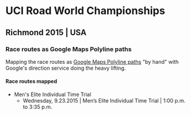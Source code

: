 # UCI Road World Championships
## Richmond 2015 | USA

### Race routes as Google Maps Polyline paths

Mapping the race routes as [Google Maps Polyline paths](https://developers.google.com/maps/documentation/javascript/shapes#polyline_add) "by hand" with Google's direction service doing the heavy lifting.

#### Race routes mapped

* Men's Elite Individual Time Trial
  * Wednesday, 9.23.2015 | Men’s Elite Individual Time Trial | 1:00 p.m. to 3:35 p.m.